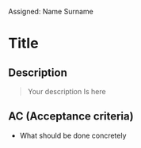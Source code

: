 Assigned: Name Surname

# Title

## Description
> Your description
> Is here

## AC (Acceptance criteria)
* What should be done concretely

